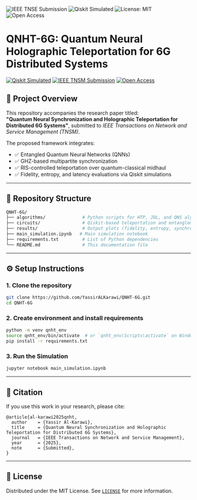 ![IEEE TNSE Submission](https://img.shields.io/badge/IEEE--TNSE-Submitted-blue)
![Qiskit Simulated](https://img.shields.io/badge/Qiskit-Simulated-success)
![License: MIT](https://img.shields.io/badge/license-MIT-green.svg)
![Open Access](https://img.shields.io/badge/Open--Access-Available-brightgreen)


# QNHT-6G: Quantum Neural Holographic Teleportation for 6G Distributed Systems

[![Qiskit Simulated](https://img.shields.io/badge/Qiskit-Simulated-blue)](https://qiskit.org/)
[![IEEE TNSM Submission](https://img.shields.io/badge/IEEE--TNSM-Submitted-orange)]()
[![Open Access](https://img.shields.io/badge/Open--Access-Available-green)]()

## 📘 Project Overview

This repository accompanies the research paper titled:  
**"Quantum Neural Synchronization and Holographic Teleportation for Distributed 6G Systems"**, submitted to *IEEE Transactions on Network and Service Management (TNSM)*.

The proposed framework integrates:

- ✅ Entangled Quantum Neural Networks (QNNs)
- ✅ GHZ-based multipartite synchronization
- ✅ RIS-controlled teleportation over quantum-classical midhaul
- ✅ Fidelity, entropy, and latency evaluations via Qiskit simulations

---

## 📁 Repository Structure

```bash
QNHT-6G/
├── algorithms/              # Python scripts for HTP, JOL, and QNS algorithms
├── circuits/                # Qiskit-based teleportation and entanglement circuits
├── results/                 # Output plots (fidelity, entropy, synchronization error)
├── main_simulation.ipynb   # Main simulation notebook
├── requirements.txt         # List of Python dependencies
└── README.md                # This documentation file
```

---

## ⚙️ Setup Instructions

### 1. Clone the repository
```bash
git clone https://github.com/YassirALKarawi/QNHT-6G.git
cd QNHT-6G
```

### 2. Create environment and install requirements
```bash
python -m venv qnht_env
source qnht_env/bin/activate  # or `qnht_env\Scripts\activate` on Windows
pip install -r requirements.txt
```

### 3. Run the Simulation
```bash
jupyter notebook main_simulation.ipynb
```

---

## 🔬 Citation

If you use this work in your research, please cite:

```
@article{al-karawi2025qnht,
  author    = {Yassir Al-Karawi},
  title     = {Quantum Neural Synchronization and Holographic Teleportation for Distributed 6G Systems},
  journal   = {IEEE Transactions on Network and Service Management},
  year      = {2025},
  note      = {Submitted},
}
```

---

## 📄 License

Distributed under the MIT License. See [`LICENSE`](LICENSE) for more information.
